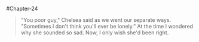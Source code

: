 #Chapter-24
>"You poor guy," Chelsea said as we went our separate ways.
"Sometimes I don't think you'll ever be lonely." At the time I
wondered why she sounded so sad.
Now, I only wish she'd been right.
